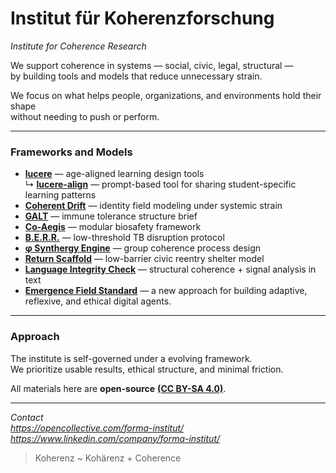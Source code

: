 # Institut für Koherenzforschung 
*Institute for Coherence Research*

We support coherence in systems — social, civic, legal, structural —  
by building tools and models that reduce unnecessary strain.

We focus on what helps people, organizations, and environments hold their shape  
without needing to push or perform.

---

### Frameworks and Models

- [**lucere**](public/education/lucere) — age-aligned learning design tools  
  ↳ [**lucere-align**](public/education/lucere-align) — prompt-based tool for sharing student-specific learning patterns
- [**Coherent Drift**](public/cognitive-social-systems) — identity field modeling under systemic strain  
- [**GALT**](public/health) — immune tolerance structure brief  
- [**Co-Aegis**](public/tech/medicine) — modular biosafety framework  
- [**B.E.R.R.**](public/health) — low-threshold TB disruption protocol 
- [**φ Synthergy Engine**](public/synthergy-engine) — group coherence process design  
- [**Return Scaffold**](public/return-scaffold) — low-barrier civic reentry shelter model  
- [**Language Integrity Check**](public/help) — structural coherence + signal analysis in text
- [**Emergence Field Standard**](public/EFS)  —  a new approach for building adaptive, reflexive, and ethical digital agents.

---

### Approach

The institute is self-governed under a evolving framework.  
We prioritize usable results, ethical structure, and minimal friction.

All materials here are **open-source** [**(CC BY-SA 4.0)**](LICENSE.md).

---

*Contact*  
*https://opencollective.com/forma-institut/*  
*https://www.linkedin.com/company/forma-institut/*

> Koherenz ~ Kohärenz + Coherence

